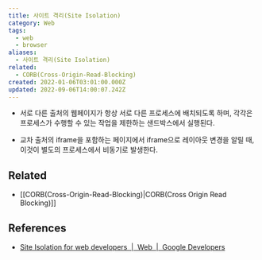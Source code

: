 ```yaml
---
title: 사이트 격리(Site Isolation)
category: Web
tags:
  - web
  - browser
aliases:
  - 사이트 격리(Site Isolation)
related:
  - CORB(Cross-Origin-Read-Blocking)
created: 2022-01-06T03:01:00.000Z
updated: 2022-09-06T14:00:07.242Z
---
```


- 서로 다른 출처의 웹페이지가 항상 서로 다른 프로세스에 배치되도록 하며, 각각은 프로세스가 수행할 수 있는 작업을 제한하는 샌드박스에서 실행된다.

- 교차 출처의 iframe을 포함하는 페이지에서 iframe으로 레이아웃 변경을 알릴 때, 이것이 별도의 프로세스에서 비동기로 발생한다.

## Related

- [[CORB(Cross-Origin-Read-Blocking)|CORB(Cross Origin Read Blocking)]]

## References

- [Site Isolation for web developers  |  Web  |  Google Developers](https://developers.google.com/web/updates/2018/07/site-isolation?hl=ko)
